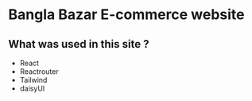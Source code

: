 
# Bangla Bazar E-commerce website




## What was used in this site ?

- React
- Reactrouter
- Tailwind
- daisyUI

